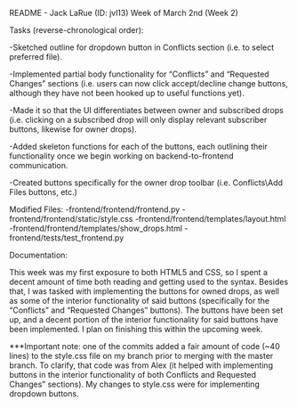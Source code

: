 README - Jack LaRue (ID: jvl13)
Week of March 2nd (Week 2)

Tasks (reverse-chronological order):

-Sketched outline for dropdown button in Conflicts section (i.e. to select preferred file).

-Implemented partial body functionality for “Conflicts” and “Requested Changes” sections (i.e. users can now click accept/decline change buttons, although they have not been hooked up to useful functions yet).

-Made it so that the UI differentiates between owner and subscribed drops (i.e. clicking on a subscribed drop will only display relevant subscriber buttons, likewise for owner drops).

-Added skeleton functions for each of the buttons, each outlining their functionality once we begin working on backend-to-frontend communication.

-Created buttons specifically for the owner drop toolbar (i.e. Conflicts\Add Files buttons, etc.)

Modified Files:
-frontend/frontend/frontend.py
-frontend/frontend/static/style.css
-frontend/frontend/templates/layout.html
-frontend/frontend/templates/show_drops.html
-frontend/tests/test_frontend.py

Documentation:

This week was my first exposure to both HTML5 and CSS, so I spent a decent amount of time both reading and getting used to the syntax. Besides that, I was tasked with implementing the buttons for owned drops, as well as some of the interior functionality of said buttons (specifically for the “Conflicts” and “Requested Changes” buttons). The buttons have been set up, and a decent portion of the interior functionality for said buttons have been implemented. I plan on finishing this within the upcoming week.

***Important note: one of the commits added a fair amount of code (~40 lines) to the style.css file on my branch prior to merging with the master branch. To clarify, that code was from Alex (it helped with implementing buttons in the interior functionality of both Conflicts and Requested Changes” sections). My changes to style.css were for implementing dropdown buttons.
